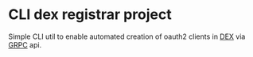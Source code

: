 # CLI dex registrar project
Simple CLI util to enable automated creation of oauth2 clients in [DEX](https://dexidp.io/) via [GRPC](https://www.grpc.io) api. 